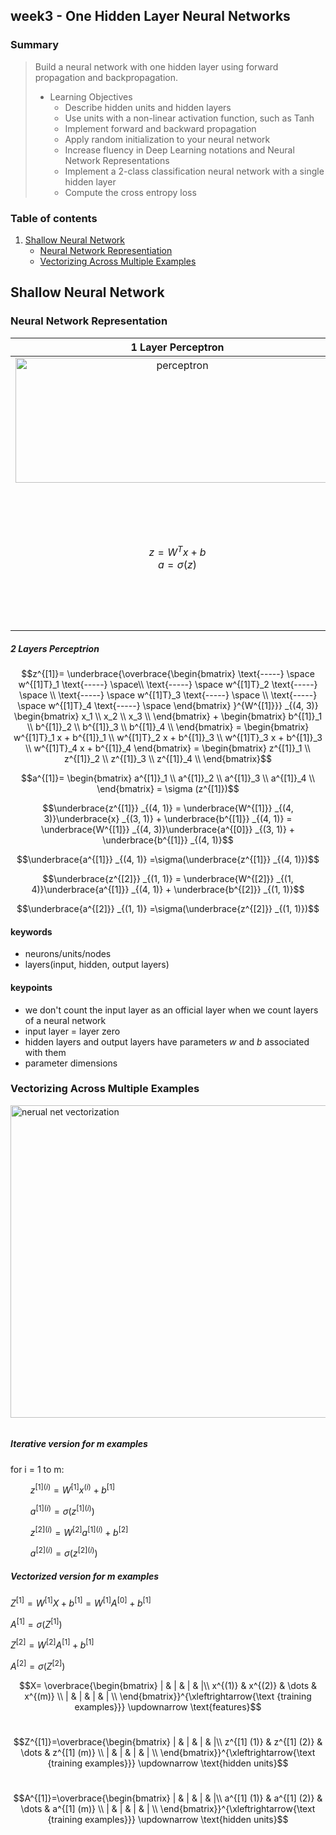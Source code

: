 ## week3 - One Hidden Layer Neural Networks
### Summary
> Build a neural network with one hidden layer using forward propagation and backpropagation.
> - Learning Objectives
>    - Describe hidden units and hidden layers
>    - Use units with a non-linear activation function, such as Tanh
>    - Implement forward and backward propagation
>    - Apply random initialization to your neural network
>    - Increase fluency in Deep Learning notations and Neural Network Representations
>    - Implement a 2-class classification neural network with a single hidden layer
>    - Compute the cross entropy loss

### Table of contents
1. [Shallow Neural Network](#1)
	- [Neural Network Representiation](#1-1)
	- [Vectorizing Across Multiple Examples](#1-2)

<a id="1"></a>
## Shallow Neural Network

<a id="1-1"></a>
### Neural Network Representation

| 1 Layer Perceptron | 2 Layers Perceptron |   
| :------: | :------------------------: |
|<img width="518" alt="perceptron" src="https://github.com/jmcheon/deep_learning_specialization/assets/40683323/fd70daa4-a69a-461c-b764-d089c6f02dcd" width=500px height=200px>|<img width="518" alt="neural network representation" src="https://github.com/jmcheon/deep_learning_specialization/assets/40683323/e9b5636d-7aab-490e-b6d3-b67c68b119f7" width=500px height=200px>|
|$z = W^Tx +b$<br>$a=\sigma {(z)}$|$a^{[l]}_i$, where $l$ is the $l^{th}$ layer and $i$ is the $i^{th}$ node<br>$x = a^{[0]}, \space \hat y = a^{[\text{The number of layers}]}$<br><br>$z^{[1]}_1 = w^{[1]T}_1x + b^{[1]}_1, \space a^{[1]}_1 =\sigma(z^{[1]}_1)$<br>$z^{[1]}_2 = w^{[1]T}_2x + b^{[1]}_2, \space a^{[1]}_2 =\sigma(z^{[1]}_2)$<br>$z^{[1]}_3 = w^{[1]T}_3x + b^{[1]}_3,\space  a^{[1]}_3 =\sigma(z^{[1]}_3)$<br>$z^{[1]}_4 = w^{[1]T}_4x + b^{[1]}_4, \space a^{[1]}_4 =\sigma(z^{[1]}_4)$|


##### 2 Layers Perceptrion

$$z^{[1]}= \underbrace{\overbrace{\begin{bmatrix}
\text{-----}  \space w^{[1]T}_1 \text{-----} \space\\
\text{-----}  \space w^{[1]T}_2 \text{-----}  \space \\
\text{-----}  \space w^{[1]T}_3 \text{-----}  \space \\
\text{-----}  \space w^{[1]T}_4 \text{-----}  \space
\end{bmatrix}
}^{W^{[1]}}} _{(4, 3)}
\begin{bmatrix}
x_1 \\
x_2 \\
x_3 \\
\end{bmatrix}
+
\begin{bmatrix}
b^{[1]}_1 \\
b^{[1]}_2 \\
b^{[1]}_3 \\
b^{[1]}_4 \\
\end{bmatrix} =
\begin{bmatrix}
w^{[1]T}_1 x + b^{[1]}_1 \\
w^{[1]T}_2 x + b^{[1]}_3 \\
w^{[1]T}_3 x + b^{[1]}_3 \\
w^{[1]T}_4 x + b^{[1]}_4
\end{bmatrix} =
\begin{bmatrix}
z^{[1]}_1 \\
z^{[1]}_2 \\
z^{[1]}_3 \\
z^{[1]}_4 \\
\end{bmatrix}$$

$$a^{[1]}=
\begin{bmatrix}
a^{[1]}_1 \\
a^{[1]}_2 \\
a^{[1]}_3 \\
a^{[1]}_4 \\
\end{bmatrix} = 
\sigma (z^{[1]})$$

$$\underbrace{z^{[1]}} _{(4, 1)} = \underbrace{W^{[1]}} _{(4, 3)}\underbrace{x} _{(3, 1)} + \underbrace{b^{[1]}} _{(4, 1)} = \underbrace{W^{[1]}} _{(4, 3)}\underbrace{a^{[0]}} _{(3, 1)} + \underbrace{b^{[1]}} _{(4, 1)}$$

$$\underbrace{a^{[1]}} _{(4, 1)} =\sigma(\underbrace{z^{[1]}} _{(4, 1)})$$

$$\underbrace{z^{[2]}} _{(1, 1)}  = \underbrace{W^{[2]}} _{(1, 4)}\underbrace{a^{[1]}} _{(4, 1)} + \underbrace{b^{[2]}} _{(1, 1)}$$

$$\underbrace{a^{[2]}} _{(1, 1)} =\sigma(\underbrace{z^{[2]}} _{(1, 1)})$$

#### keywords
- neurons/units/nodes
- layers(input, hidden, output layers)

#### keypoints
- we don't count the input layer as an official layer when we count layers of a neural network
- input layer = layer zero
- hidden layers and output layers have parameters $w$ and $b$ associated with them
- parameter dimensions 

<a id="1-2"></a>
### Vectorizing Across Multiple Examples

<img alt="nerual net vectorization" src="https://github.com/jmcheon/deep_learning_specialization/assets/40683323/33602743-c9ba-43dc-bb17-946086f4cd0e" width=2000px height=500px>

![]()
##### Iterative version for $m$ examples
for i = 1 to m: 

$\qquad z^{[1] (i)} = W^{[1]}x^{(i)} + b^{[1]}$ 

$\qquad a^{[1] (i)} =\sigma(z^{[1] (i)})$ 

$\qquad z^{[2] (i)} = W^{[2]}a^{[1] (i)} + b^{[2]}$ 

$\qquad a^{[2] (i)} =\sigma(z^{[2] (i)})$ 

##### Vectorized version for $m$ examples
$Z^{[1]} = W^{[1]}X + b^{[1]} = W^{[1]}A^{[0]}  + b^{[1]}$

$A^{[1]} =\sigma(Z^{[1]})$

$Z^{[2]} = W^{[2]}A^{[1]} + b^{[1]}$

$A^{[2]} =\sigma(Z^{[2]})$


$$X=  \overbrace{\begin{bmatrix}
| & | & |  & |\\
x^{(1)} & x^{(2)} & \dots & x^{(m)} \\
| & | & | & | \\
\end{bmatrix}}^{\xleftrightarrow{\text {training examples}}}
\updownarrow \text{features}$$
<br>

$$Z^{[1]}=\overbrace{\begin{bmatrix}
| & | & |  & |\\
z^{[1] (1)} & z^{[1] (2)} & \dots & z^{[1] (m)} \\
| & | & | & | \\
\end{bmatrix}}^{\xleftrightarrow{\text {training examples}}}
\updownarrow \text{hidden units}$$
<br>

$$A^{[1]}=\overbrace{\begin{bmatrix}
| & | & |  & |\\
a^{[1] (1)} & a^{[1] (2)} & \dots & a^{[1] (m)} \\
| & | & | & | \\
\end{bmatrix}}^{\xleftrightarrow{\text {training examples}}}
\updownarrow \text{hidden units}$$
